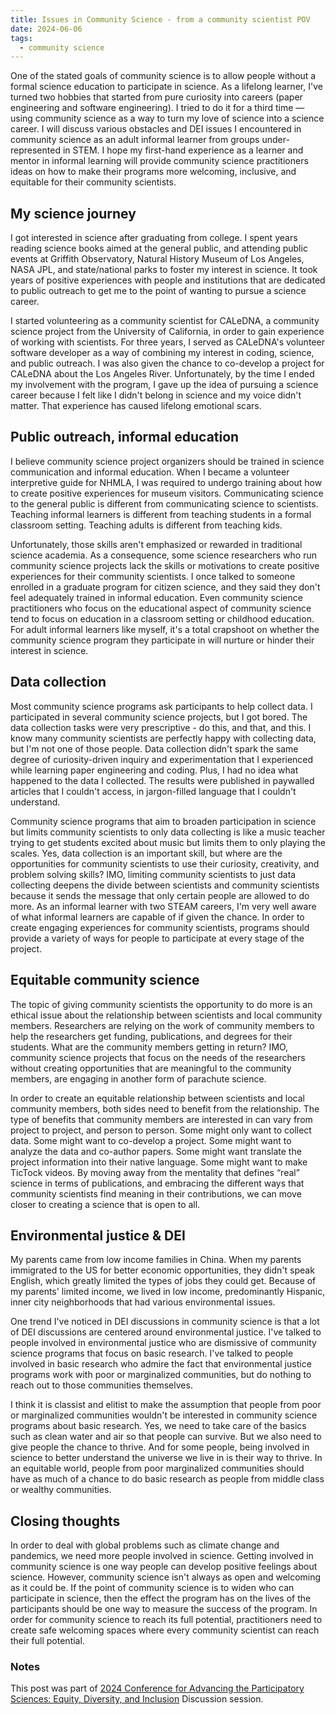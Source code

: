 ```yaml
---
title: Issues in Community Science - from a community scientist POV
date: 2024-06-06
tags:
  - community science
---
```


One of the stated goals of community science is to allow people without a formal science education to participate in science. As a lifelong learner, I've turned two hobbies that started from pure curiosity into careers (paper engineering and software engineering). I tried to do it for a third time — using community science as a way to turn my love of science into a science career. I will discuss various obstacles and DEI issues I encountered in community science as an adult informal learner from groups under-represented in STEM. I hope my first-hand experience as a learner and mentor in informal learning will provide community science practitioners ideas on how to make their programs more welcoming, inclusive, and equitable for their community scientists.

## My science journey

I got interested in science after graduating from college. I spent years reading science books aimed at the general public, and attending public events at Griffith Observatory, Natural History Museum of Los Angeles, NASA JPL, and state/national parks to foster my interest in science. It took years of positive experiences with people and institutions that are dedicated to public outreach to get me to the point of wanting to pursue a science career.

I started volunteering as a community scientist for CALeDNA, a community science project from the University of California, in order to gain experience of working with scientists. For three years, I served as CALeDNA's volunteer software developer as a way of combining my interest in coding, science, and public outreach. I was also given the chance to co-develop a project for CALeDNA about the Los Angeles River. Unfortunately, by the time I ended my involvement with the program, I gave up the idea of pursuing a science career because I felt like I didn't belong in science and my voice didn't matter. That experience has caused lifelong emotional scars.

## Public outreach, informal education

I believe community science project organizers should be trained in science communication and informal education. When I became a volunteer interpretive guide for NHMLA, I was required to undergo training about how to create positive experiences for museum visitors. Communicating science to the general public is different from communicating science to scientists. Teaching informal learners is different from teaching students in a formal classroom setting. Teaching adults is different from teaching kids.

Unfortunately, those skills aren't emphasized or rewarded in traditional science academia. As a consequence, some science researchers who run community science projects lack the skills or motivations to create positive experiences for their community scientists. I once talked to someone enrolled in a graduate program for citizen science, and they said they don't feel adequately trained in informal education. Even community science practitioners who focus on the educational aspect of community science tend to focus on education in a classroom setting or childhood education. For adult informal learners like myself, it's a total crapshoot on whether the community science program they participate in will nurture or hinder their interest in science.

## Data collection

Most community science programs ask participants to help collect data. I participated in several community science projects, but I got bored. The data collection tasks were very prescriptive - do this, and that, and this. I know many community scientists are perfectly happy with collecting data, but I'm not one of those people. Data collection didn't spark the same degree of curiosity-driven inquiry and experimentation that I experienced while learning paper engineering and coding. Plus, I had no idea what happened to the data I collected. The results were published in paywalled articles that I couldn't access, in jargon-filled language that I couldn't understand.

Community science programs that aim to broaden participation in science but limits community scientists to only data collecting is like a music teacher trying to get students excited about music but limits them to only playing the scales. Yes, data collection is an important skill, but where are the opportunities for community scientists to use their curiosity, creativity, and problem solving skills? IMO, limiting community scientists to just data collecting deepens the divide between scientists and community scientists because it sends the message that only certain people are allowed to do more. As an informal learner with two STEAM careers, I'm very well aware of what informal learners are capable of if given the chance. In order to create engaging experiences for community scientists, programs should provide a variety of ways for people to participate at every stage of the project.

## Equitable community science

The topic of giving community scientists the opportunity to do more is an ethical issue about the relationship between scientists and local community members. Researchers are relying on the work of community members to help the researchers get funding, publications, and degrees for their students. What are the community members getting in return? IMO, community science projects that focus on the needs of the researchers without creating opportunities that are meaningful to the community members, are engaging in another form of parachute science.

In order to create an equitable relationship between scientists and local community members, both sides need to benefit from the relationship. The type of benefits that community members are interested in can vary from project to project, and person to person. Some might only want to collect data. Some might want to co-develop a project. Some might want to analyze the data and co-author papers. Some might want translate the project information into their native language. Some might want to make TicTock videos. By moving away from the mentality that defines “real” science in terms of publications, and embracing the different ways that community scientists find meaning in their contributions, we can move closer to creating a science that is open to all.

## Environmental justice & DEI

My parents came from low income families in China. When my parents immigrated to the US for better economic opportunities, they didn't speak English, which greatly limited the types of jobs they could get. Because of my parents' limited income, we lived in low income, predominantly Hispanic, inner city neighborhoods that had various environmental issues.

One trend I've noticed in DEI discussions in community science is that a lot of DEI discussions are centered around environmental justice. I've talked to people involved in environmental justice who are dismissive of community science programs that focus on basic research. I've talked to people involved in basic research who admire the fact that environmental justice programs work with poor or marginalized communities, but do nothing to reach out to those communities themselves.

I think it is classist and elitist to make the assumption that people from poor or marginalized communities wouldn't be interested in community science programs about basic research. Yes, we need to take care of the basics such as clean water and air so that people can survive. But we also need to give people the chance to thrive. And for some people, being involved in science to better understand the universe we live in is their way to thrive. In an equitable world, people from poor marginalized communities should have as much of a chance to do basic research as people from middle class or wealthy communities.

## Closing thoughts

In order to deal with global problems such as climate change and pandemics, we need more people involved in science. Getting involved in community science is one way people can develop positive feelings about science. However, community science isn't always as open and welcoming as it could be. If the point of community science is to widen who can participate in science, then the effect the program has on the lives of the participants should be one way to measure the success of the program. In order for community science to reach its full potential, practitioners need to create safe welcoming spaces where every community scientist can reach their full potential.

### Notes

This post was part of [2024 Conference for Advancing the Participatory Sciences: Equity, Diversity, and Inclusion](https://participatorysciences.org/conferences/2024-aaps-conference/2024-caps-poster-discussion-sessions/#equity-diversity-inclusion) Discussion session.
